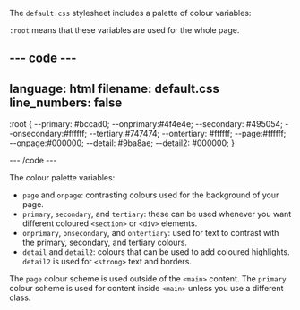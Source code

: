 
The `default.css` stylesheet includes a palette of colour variables:

`:root` means that these variables are used for the whole page. 

--- code ---
---
language: html
filename: default.css
line_numbers: false
---

:root {
  --primary: #bccad0;
  --onprimary:#4f4e4e;
  --secondary: #495054;
  --onsecondary:#ffffff;
  --tertiary:#747474;
  --ontertiary: #ffffff;
  --page:#ffffff;
  --onpage:#000000;
  --detail: #9ba8ae;
  --detail2: #000000;
}

--- /code ---

The colour palette variables:
+ `page` and `onpage`: contrasting colours used for the background of your page.
+ `primary`, `secondary`, and `tertiary`: these can be used whenever you want different coloured `<section>` or `<div>` elements.
+ `onprimary`, `onsecondary`, and `ontertiary`: used for text to contrast with the primary, secondary, and tertiary colours.
+ `detail` and `detail2`: colours that can be used to add coloured highlights. `detail2` is used for `<strong>` text and borders. 

The `page` colour scheme is used outside of the `<main>` content. 
The `primary` colour scheme is used for content inside `<main>` unless you use a different class. 
